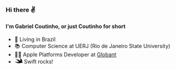 ### Hi there ✌️
#### I'm Gabriel Coutinho, or just Coutinho for short

- 🏡 Living in Brazil
- 📚 Computer Science at UERJ (Rio de Janeiro State University)
- 👨‍💻 Apple Platforms Developer at [Globant](https://www.globant.com)
- <img alt="Swift SVG" src="swift.svg" width="21" height="16"> Swift rocks!
